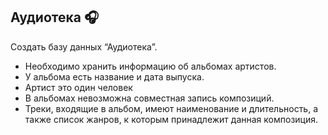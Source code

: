 ## Аудиотека 🎧
Создать базу данных “Аудиотека”.
 - Необходимо хранить информацию об альбомах артистов.
 - У альбома есть название и дата выпуска.
 - Артист это один человек
 - В альбомах невозможна совместная запись композиций.
 - Треки, входящие в альбом, имеют наименование и длительность, а также список жанров, к которым принадлежит данная композиция.